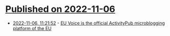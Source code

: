 # [Published on 2022-11-06](index.md)

* [2022-11-06, 11:21:52](https://news.ycombinator.com/item?id=33491433) - [EU Voice is the official ActivityPub microblogging platform of the EU](https://social.network.europa.eu/about/more)
